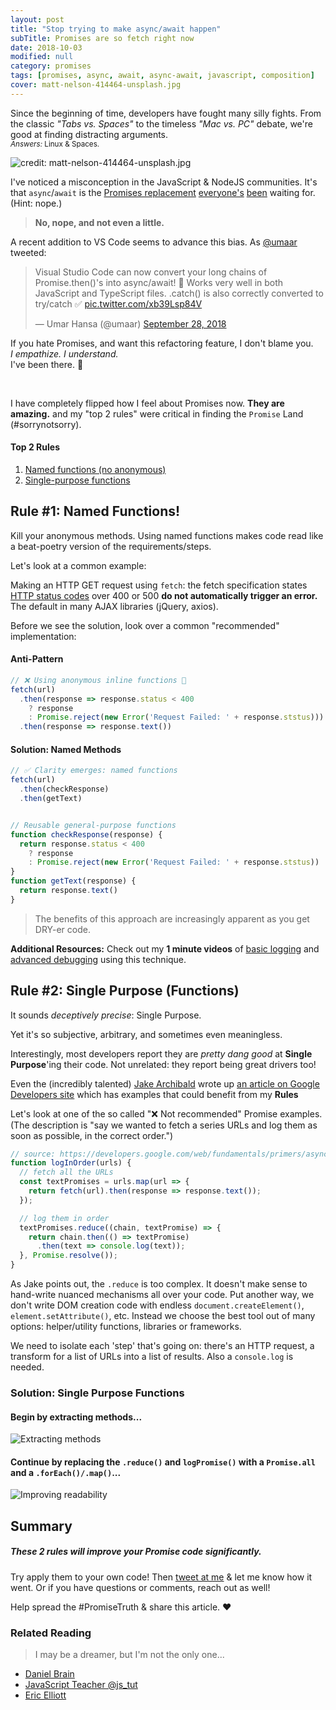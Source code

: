 ```yaml
---
layout: post
title: "Stop trying to make async/await happen"
subTitle: Promises are so fetch right now
date: 2018-10-03
modified: null
category: promises
tags: [promises, async, await, async-await, javascript, composition]
cover: matt-nelson-414464-unsplash.jpg
---
```


Since the beginning of time, developers have fought many silly fights. From the classic _"Tabs vs. Spaces"_ to the timeless _"Mac vs. PC"_ debate, we're good at finding distracting arguments.
<br />
<small>_Answers:_ Linux & Spaces.</small>

<!-- We're going to look at 2 rules to improve your life with Promises. -->

![credit: matt-nelson-414464-unsplash.jpg](matt-nelson-414464-unsplash.jpg)

I've noticed a misconception in the JavaScript & NodeJS communities. It's that `async`/`await` is the [Promises replacement](https://developers.google.com/web/fundamentals/primers/async-functions) [everyone's](https://hackernoon.com/6-reasons-why-javascripts-async-await-blows-promises-away-tutorial-c7ec10518dd9) [been](https://twitter.com/umaar/status/1045655069478334464) waiting for. (Hint: nope.)

> **No, nope, and not even a little.**

A recent addition to VS Code seems to advance this bias. As [@umaar](https://twitter.com/umaar) tweeted:

<blockquote class="twitter-tweet" data-lang="en"><p lang="en" dir="ltr">Visual Studio Code can now convert your long chains of Promise.then()&#39;s into async/await! 🎊 Works very well in both JavaScript and TypeScript files. .catch() is also correctly converted to try/catch ✅ <a href="https://t.co/xb39Lsp84V">pic.twitter.com/xb39Lsp84V</a></p>&mdash; Umar Hansa (@umaar) <a href="https://twitter.com/umaar/status/1045655069478334464?ref_src=twsrc%5Etfw">September 28, 2018</a></blockquote>

<!-- Sure, it's an impressive addition to an already amazing list of features. -->

If you hate Promises, and want this refactoring feature, I don't blame you.
<br />
_I empathize. I understand._
<br />
I've been there. 🤗

<br />

I have completely flipped how I feel about Promises now. **They are amazing.** and my "top 2 rules" were critical in finding the `Promise` Land (#sorrynotsorry).

#### Top 2 Rules

1. [Named functions (no anonymous)](#rule-1)
1. [Single-purpose functions](#rule-2)

<h2 id="rule-1">Rule #1: Named Functions!</h2>

Kill your anonymous methods. Using named functions makes code read like a beat-poetry version of the requirements/steps.

Let's look at a common example:

Making an HTTP GET request using `fetch`: the fetch specification states [HTTP status codes](https://http.cat/) over 400 or 500 **do not automatically trigger an error.** The default in many AJAX libraries (jQuery, axios).

Before we see the solution, look over a common "recommended" implementation:

#### Anti-Pattern

```js
// ❌ Using anonymous inline functions 💩
fetch(url)
  .then(response => response.status < 400
    ? response
    : Promise.reject(new Error('Request Failed: ' + response.ststus)))
  .then(response => response.text())
```

#### Solution: Named Methods

```js
// ✅ Clarity emerges: named functions
fetch(url)
  .then(checkResponse)
  .then(getText)


// Reusable general-purpose functions
function checkResponse(response) {
  return response.status < 400
    ? response
    : Promise.reject(new Error('Request Failed: ' + response.ststus))
}
function getText(response) {
  return response.text()
}
```

> The benefits of this approach are increasingly apparent as you get DRY-er code.

**Additional Resources:** Check out my **1 minute videos** of [basic logging](https://www.youtube.com/xR_MZE1SIkk) and [advanced debugging](https://www.youtube.com/P_tghqWj72M) using this technique.

<h2 id="rule-2">Rule #2: Single Purpose (Functions)</h2>

It sounds _deceptively precise_: Single Purpose.

Yet it's so subjective, arbitrary, and sometimes even meaningless.

<!-- Instead of arguing if a given function is sufficiently focused.

I came up with a rough measure for this: `Purpose Cost`. The higher the score, more likely it's doing too much.

```js
// 1 point: the return & ternary are effectively a one-liner
function checkResponse(response) {
  return response.status < 400
    ? response
    : Promise.reject(new Error('Request Failed: ' + response.ststus))
}
// 1 point: the return & expression are also effectively a one-liner
function getText(response) {
  return response.text()
}
```

Given a function's code, add 1 point for every line containing any of: `if`, `return`, ternary, `for`, `const`, `let`, `var`, `switch`, `while`, `[].map/filter/reduce/etc`. Add 1 point for each instruction (ignore extra lines from whitespace). A number of chained expressions or methods only count for 1 point.

Whew, that was a bit of jargon.
 -->

Interestingly, most developers report they are _pretty dang good_ at **Single Purpose**'ing their code. Not unrelated: they report being great drivers too!

<!-- This **isn't a unique issue with Promises**, array methods and all other HoF-based (Higher Order Function) APIs have the same ergonomics. -->

Even the (incredibly talented) [Jake Archibald](https://twitter.com/jaffathecake) wrote up [an article on Google Developers site](https://developers.google.com/web/fundamentals/primers/async-functions) which has examples that could benefit from my **Rules**

Let's look at one of the so called "❌ Not recommended" Promise examples. (The description is "say we wanted to fetch a series URLs and log them as soon as possible, in the correct order.")

```js
// source: https://developers.google.com/web/fundamentals/primers/async-functions
function logInOrder(urls) {
  // fetch all the URLs
  const textPromises = urls.map(url => {
    return fetch(url).then(response => response.text());
  });

  // log them in order
  textPromises.reduce((chain, textPromise) => {
    return chain.then(() => textPromise)
      .then(text => console.log(text));
  }, Promise.resolve());
}
```

As Jake points out, the `.reduce` is too complex. It doesn't make sense to hand-write nuanced mechanisms all over your code. Put another way, we don't write DOM creation code with endless `document.createElement()`, `element.setAttribute()`, etc. Instead we choose the best tool out of many options: helper/utility functions, libraries or frameworks.

We need to isolate each 'step' that's going on: there's an HTTP request, a transform for a list of URLs into a list of results. Also a `console.log` is needed.

<!-- > 🤔 Why do `Promises` cause developers to abandon practices we use elsewhere? -->

<!-- **Note:** If the intention was to _initiate requests_ in a sequence, instead of merely printing the results out in order, this code doesn't actually do that. We'll refactor accordingly. -->

### Solution: Single Purpose Functions

#### Begin by **extracting methods**...

![](async-refactor-google-extract-methods-resized-75.gif "Extracting methods")

#### Continue by replacing the `.reduce()` and `logPromise()` with a `Promise.all` and a `.forEach()/.map()`...

![](async-refactor-google-chain-methods-resized-75.gif "Improving readability")


## Summary

##### These 2 rules will improve your Promise code significantly.

Try apply them to your own code! Then [tweet at me](https://twitter.com/justsml) & let me know how it went. Or if you have questions or comments, reach out as well!

Help spread the #PromiseTruth & share this article. ❤️

### Related Reading

> I may be a dreamer, but I'm not the only one...

* [Daniel Brain](https://medium.com/@bluepnume/even-with-async-await-you-probably-still-need-promises-9b259854c161)
* [JavaScript Teacher @js_tut](https://medium.com/@js_tut/the-great-escape-from-callback-hell-3006fa2c82e)
* [Eric Elliott](https://twitter.com/_ericelliott?lang=en)
